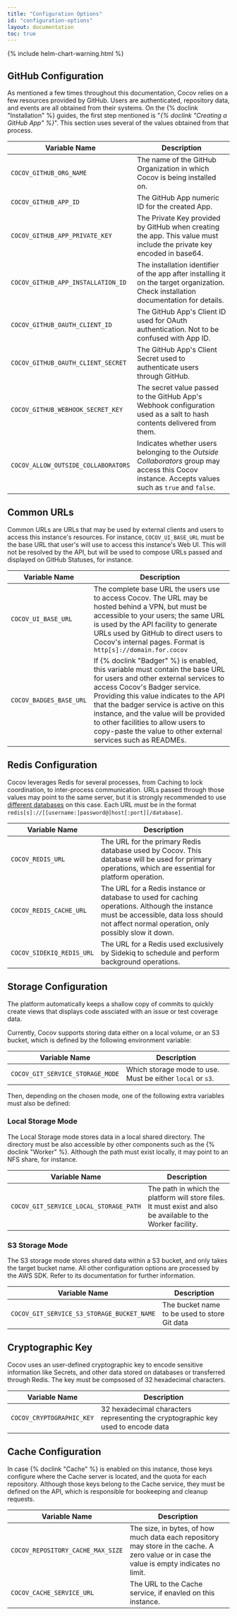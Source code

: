 ```yaml
---
title: "Configuration Options"
id: "configuration-options"
layout: documentation
toc: true
---
```


{% include helm-chart-warning.html %}

## GitHub Configuration
As mentioned a few times throughout this documentation, Cocov relies on a few
resources provided by GitHub. Users are authenticated, repository data, and
events are all obtained from their systems. On the {% doclink "Installation" %}
guides, the first step mentioned is "_{% doclink "Creating a GitHub App" %}_".
This section uses several of the values obtained from that process.

| Variable Name                         | Description                          |
|---------------------------------------|--------------------------------------|
| `COCOV_GITHUB_ORG_NAME`               | The name of the GitHub Organization in which Cocov is being installed on. |
| `COCOV_GITHUB_APP_ID`                 | The GitHub App numeric ID for the created App. |
| `COCOV_GITHUB_APP_PRIVATE_KEY`        | The Private Key provided by GitHub when creating the app. This value must include the private key encoded in base64. |
| `COCOV_GITHUB_APP_INSTALLATION_ID`    | The installation identifier of the app after installing it on the target organization. Check installation documentation for details. |
| `COCOV_GITHUB_OAUTH_CLIENT_ID`        | The GitHub App's Client ID used for OAuth authentication. Not to be confused with App ID. |
| `COCOV_GITHUB_OAUTH_CLIENT_SECRET`    | The GitHub App's Client Secret used to authenticate users through GitHub. |
| `COCOV_GITHUB_WEBHOOK_SECRET_KEY`     | The secret value passed to the GitHub App's Webhook configuration used as a salt to hash contents delivered from them. |
| `COCOV_ALLOW_OUTSIDE_COLLABORATORS`   | Indicates whether users belonging to the _Outside Collaborators_ group may access this Cocov instance. Accepts values such as `true` and `false`.|

## Common URLs
Common URLs are URLs that may be used by external clients and users to access
this instance's resources. For instance, `COCOV_UI_BASE_URL` must be the base
URL that user's will use to access this instance's Web UI. This will not be
resolved by the API, but will be used to compose URLs passed and displayed on
GitHub Statuses, for instance.

| Variable Name                         | Description                          |
|---------------------------------------|--------------------------------------|
| `COCOV_UI_BASE_URL`                   | The complete base URL the users use to access Cocov. The URL may be hosted behind a VPN, but must be accessible to your users; the same URL is used by the API facility to generate URLs used by GitHub to direct users to Cocov's internal pages. Format is `http[s]://domain.for.cocov` |
| `COCOV_BADGES_BASE_URL`               | If {% doclink "Badger" %} is enabled, this variable must contain the base URL for users and other external services to access Cocov's Badger service. Providing this value indicates to the API that the badger service is active on this instance, and the value will be provided to other facilities to allow users to copy-paste the value to other external services such as READMEs. |

## Redis Configuration

Cocov leverages Redis for several processes, from Caching to lock coordination,
to inter-process communication. URLs passed through those values may point to
the same server, but it is strongly recommended to use [different databases](https://redis.io/commands/select/)
on this case. Each URL must be in the format
`redis[s]://[[username:]password@]host[:port][/database]`.

| Variable Name                         | Description                          |
|---------------------------------------|--------------------------------------|
| `COCOV_REDIS_URL`                     | The URL for the primary Redis database used by Cocov. This database will be used for primary operations, which are essential for platform operation. |
| `COCOV_REDIS_CACHE_URL`               | The URL for a Redis instance or database to used for caching operations. Although the instance must be accessible, data loss should not affect normal operation, only possibly slow it down. |
| `COCOV_SIDEKIQ_REDIS_URL`             | The URL for a Redis used exclusively by Sidekiq to schedule and perform background operations. |

## Storage Configuration

The platform automatically keeps a shallow copy of commits to quickly create
views that displays code assciated with an issue or test coverage data.

Currently, Cocov supports storing data either on a local volume, or an S3
bucket, which is defined by the following environment variable:

| Variable Name                         | Description                          |
|---------------------------------------|--------------------------------------|
| `COCOV_GIT_SERVICE_STORAGE_MODE`      | Which storage mode to use. Must be either `local` or `s3`. |

Then, depending on the chosen mode, one of the following extra variables must
also be defined:

### Local Storage Mode

The Local Storage mode stores data in a local shared directory. The directory
must be also accessible by other components such as the {% doclink "Worker" %}.
Although the path must exist locally, it may point to an NFS share, for instance.

| Variable Name                          | Description                          |
|----------------------------------------|--------------------------------------|
| `COCOV_GIT_SERVICE_LOCAL_STORAGE_PATH` | The path in which the platform will store files. It must exist and also be available to the Worker facility. |

### S3 Storage Mode

The S3 storage mode stores shared data within a S3 bucket, and only takes the
target bucket name. All other configuration options are processed by the AWS
SDK. Refer to its documentation for further information.

| Variable Name                              | Description                          |
|--------------------------------------------|--------------------------------------|
| `COCOV_GIT_SERVICE_S3_STORAGE_BUCKET_NAME` | The bucket name to be used to store Git data |

## Cryptographic Key

Cocov uses an user-defined cryptographic key to encode sensitive information
like Secrets, and other data stored on databases or transferred
through Redis. The key must be compsosed of 32 hexadecimal characters.

| Variable Name                              | Description                          |
|--------------------------------------------|--------------------------------------|
| `COCOV_CRYPTOGRAPHIC_KEY`                  | 32 hexadecimal characters representing the cryptographic key used to encode data |

## Cache Configuration

In case {% doclink "Cache" %} is enabled on this instance, those keys configure
where the Cache server is located, and the quota for each repository. Although
those keys belong to the Cache service, they must be defined on the API, which
is responsible for bookeeping and cleanup requests.

| Variable Name                              | Description                          |
|--------------------------------------------|--------------------------------------|
| `COCOV_REPOSITORY_CACHE_MAX_SIZE`          | The size, in bytes, of how much data each repository may store in the cache. A zero value or in case the value is empty indicates no limit. |
| `COCOV_CACHE_SERVICE_URL`                  | The URL to the Cache service, if enavled on this instance. |
